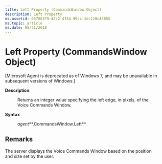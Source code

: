 ```yaml
---
title: Left Property (CommandsWindow Object)
description: Left Property
ms.assetid: 03786379-42c2-4f54-99cc-1dc120c45858
ms.topic: article
ms.date: 05/31/2018
---
```


# Left Property (CommandsWindow Object)

\[Microsoft Agent is deprecated as of Windows 7, and may be unavailable in subsequent versions of Windows.\]

<dl> <dt>

<span id="Description"></span><span id="description"></span><span id="DESCRIPTION"></span>**Description**
</dt> <dd>

Returns an integer value specifying the left edge, in pixels, of the Voice Commands Window.

</dd> <dt>

<span id="Syntax"></span><span id="syntax"></span><span id="SYNTAX"></span>**Syntax**
</dt> <dd>

*agent***.CommandsWindow.Left**

</dd> </dl>

## Remarks

The server displays the Voice Commands Window based on the position and size set by the user.

 

 




